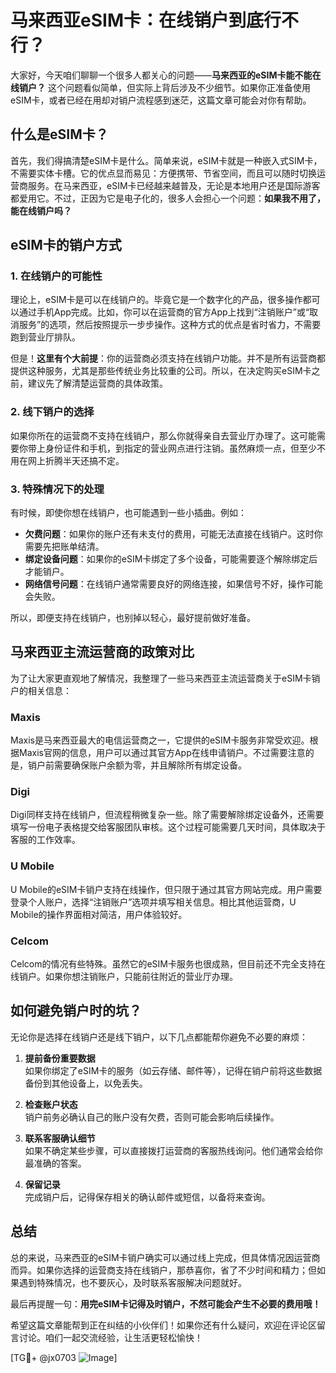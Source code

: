 # 马来西亚eSIM卡：在线销户到底行不行？

大家好，今天咱们聊聊一个很多人都关心的问题——**马来西亚的eSIM卡能不能在线销户？** 这个问题看似简单，但实际上背后涉及不少细节。如果你正准备使用eSIM卡，或者已经在用却对销户流程感到迷茫，这篇文章可能会对你有帮助。

## 什么是eSIM卡？

首先，我们得搞清楚eSIM卡是什么。简单来说，eSIM卡就是一种嵌入式SIM卡，不需要实体卡槽。它的优点显而易见：方便携带、节省空间，而且可以随时切换运营商服务。在马来西亚，eSIM卡已经越来越普及，无论是本地用户还是国际游客都爱用它。不过，正因为它是电子化的，很多人会担心一个问题：**如果我不用了，能在线销户吗？**

## eSIM卡的销户方式

### 1. 在线销户的可能性
理论上，eSIM卡是可以在线销户的。毕竟它是一个数字化的产品，很多操作都可以通过手机App完成。比如，你可以在运营商的官方App上找到“注销账户”或“取消服务”的选项，然后按照提示一步步操作。这种方式的优点是省时省力，不需要跑到营业厅排队。

但是！**这里有个大前提**：你的运营商必须支持在线销户功能。并不是所有运营商都提供这种服务，尤其是那些传统业务比较重的公司。所以，在决定购买eSIM卡之前，建议先了解清楚运营商的具体政策。

### 2. 线下销户的选择
如果你所在的运营商不支持在线销户，那么你就得亲自去营业厅办理了。这可能需要你带上身份证件和手机，到指定的营业网点进行注销。虽然麻烦一点，但至少不用在网上折腾半天还搞不定。

### 3. 特殊情况下的处理
有时候，即使你想在线销户，也可能遇到一些小插曲。例如：
- **欠费问题**：如果你的账户还有未支付的费用，可能无法直接在线销户。这时你需要先把账单结清。
- **绑定设备问题**：如果你的eSIM卡绑定了多个设备，可能需要逐个解除绑定后才能销户。
- **网络信号问题**：在线销户通常需要良好的网络连接，如果信号不好，操作可能会失败。

所以，即便支持在线销户，也别掉以轻心，最好提前做好准备。

## 马来西亚主流运营商的政策对比

为了让大家更直观地了解情况，我整理了一些马来西亚主流运营商关于eSIM卡销户的相关信息：

### Maxis
Maxis是马来西亚最大的电信运营商之一，它提供的eSIM卡服务非常受欢迎。根据Maxis官网的信息，用户可以通过其官方App在线申请销户。不过需要注意的是，销户前需要确保账户余额为零，并且解除所有绑定设备。

### Digi
Digi同样支持在线销户，但流程稍微复杂一些。除了需要解除绑定设备外，还需要填写一份电子表格提交给客服团队审核。这个过程可能需要几天时间，具体取决于客服的工作效率。

### U Mobile
U Mobile的eSIM卡销户支持在线操作，但只限于通过其官方网站完成。用户需要登录个人账户，选择“注销账户”选项并填写相关信息。相比其他运营商，U Mobile的操作界面相对简洁，用户体验较好。

### Celcom
Celcom的情况有些特殊。虽然它的eSIM卡服务也很成熟，但目前还不完全支持在线销户。如果你想注销账户，只能前往附近的营业厅办理。

## 如何避免销户时的坑？

无论你是选择在线销户还是线下销户，以下几点都能帮你避免不必要的麻烦：

1. **提前备份重要数据**  
   如果你绑定了eSIM卡的服务（如云存储、邮件等），记得在销户前将这些数据备份到其他设备上，以免丢失。

2. **检查账户状态**  
   销户前务必确认自己的账户没有欠费，否则可能会影响后续操作。

3. **联系客服确认细节**  
   如果不确定某些步骤，可以直接拨打运营商的客服热线询问。他们通常会给你最准确的答案。

4. **保留记录**  
   完成销户后，记得保存相关的确认邮件或短信，以备将来查询。

## 总结

总的来说，马来西亚的eSIM卡销户确实可以通过线上完成，但具体情况因运营商而异。如果你选择的运营商支持在线销户，那恭喜你，省了不少时间和精力；但如果遇到特殊情况，也不要灰心，及时联系客服解决问题就好。

最后再提醒一句：**用完eSIM卡记得及时销户，不然可能会产生不必要的费用哦！** 

希望这篇文章能帮到正在纠结的小伙伴们！如果你还有什么疑问，欢迎在评论区留言讨论。咱们一起交流经验，让生活更轻松愉快！

[TG💪+ @jx0703 ![Image](https://github.com/user-attachments/assets/dbca1d08-cadb-493c-b0ec-ad6f7a83f270)]